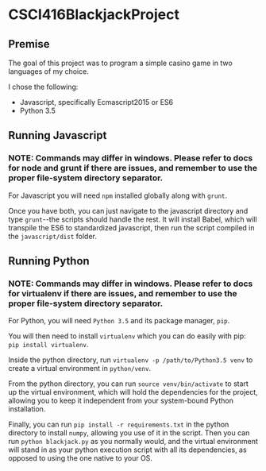 # CSCI416BlackjackProject

## Premise

The goal of this project was to program a simple casino game in two languages of my choice.

I chose the following:

* Javascript, specifically Ecmascript2015 or ES6
* Python 3.5

## Running Javascript

### NOTE: Commands may differ in windows. Please refer to docs for node and grunt if there are issues, and remember to use the proper file-system directory separator.

For Javascript you will need `npm` installed globally along with `grunt`.

Once you have both, you can just navigate to the javascript directory and type `grunt`--the scripts should handle the rest. It will install Babel, which will transpile the ES6 to standardized javascript, then run the script compiled in the `javascript/dist` folder.

## Running Python

### NOTE: Commands may differ in windows. Please refer to docs for virtualenv if there are issues, and remember to use the proper file-system directory separator.

For Python, you will need `Python 3.5` and its package manager, `pip`.

You will then need to install `virtualenv` which you can do easily with pip: `pip install virtualenv`.

Inside the python directory, run `virtualenv -p /path/to/Python3.5 venv` to create a virtual environment in `python/venv`.

From the python directory, you can run `source venv/bin/activate` to start up the virtual environment, which will hold the dependencies for the project, allowing you to keep it independent from your system-bound Python installation.

Finally, you can run `pip install -r requirements.txt` in the python directory to install `numpy`, allowing you use of it in the script. Then you can run `python blackjack.py` as you normally would, and the virtual environment will stand in as your python execution script with all its dependencies, as opposed to using the one native to your OS.
